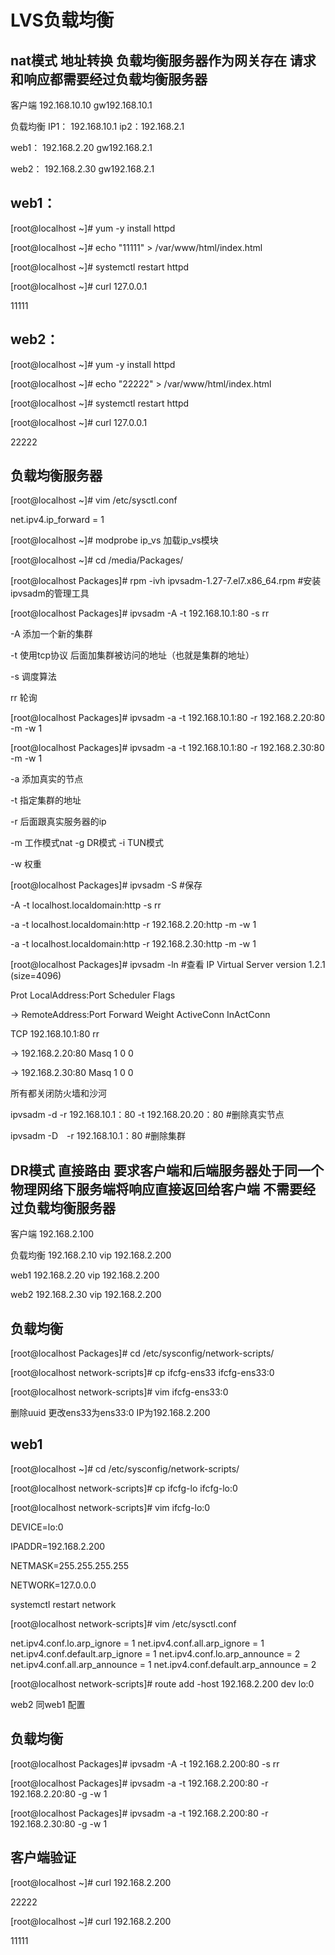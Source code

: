 # 			LVS负载均衡

## nat模式  地址转换  负载均衡服务器作为网关存在  请求和响应都需要经过负载均衡服务器

客户端  192.168.10.10  gw192.168.10.1

负载均衡  IP1：  192.168.10.1  ip2：192.168.2.1

web1：  192.168.2.20   gw192.168.2.1

web2：  192.168.2.30  gw192.168.2.1

## web1：

[root@localhost ~]# yum -y install httpd

[root@localhost ~]# echo "11111"  >  /var/www/html/index.html

[root@localhost ~]# systemctl restart httpd

[root@localhost ~]# curl 127.0.0.1

11111

## web2：

[root@localhost ~]# yum -y install httpd

[root@localhost ~]# echo "22222"  >  /var/www/html/index.html

[root@localhost ~]# systemctl restart httpd

[root@localhost ~]# curl 127.0.0.1

22222

## 负载均衡服务器

[root@localhost ~]# vim  /etc/sysctl.conf 

net.ipv4.ip_forward = 1

[root@localhost ~]# modprobe ip_vs  加载ip_vs模块

[root@localhost ~]# cd /media/Packages/

[root@localhost Packages]# rpm -ivh ipvsadm-1.27-7.el7.x86_64.rpm       #安装ipvsadm的管理工具

[root@localhost Packages]# ipvsadm -A  -t 192.168.10.1:80 -s rr 

-A   添加一个新的集群

-t  使用tcp协议   后面加集群被访问的地址（也就是集群的地址）

-s   调度算法

rr   轮询

[root@localhost Packages]# ipvsadm -a -t 192.168.10.1:80  -r  192.168.2.20:80 -m -w 1

[root@localhost Packages]# ipvsadm -a -t 192.168.10.1:80  -r  192.168.2.30:80 -m -w 1

-a	添加真实的节点

-t 	指定集群的地址

-r	后面跟真实服务器的ip

-m	工作模式nat		-g	DR模式	-i	TUN模式

-w	权重

[root@localhost Packages]# ipvsadm -S	#保存

-A -t localhost.localdomain:http -s rr

-a -t localhost.localdomain:http -r 192.168.2.20:http -m -w 1

-a -t localhost.localdomain:http -r 192.168.2.30:http -m -w 1

[root@localhost Packages]# ipvsadm -ln	#查看
IP Virtual Server version 1.2.1 (size=4096)

Prot LocalAddress:Port Scheduler Flags

  -> RemoteAddress:Port           Forward Weight ActiveConn InActConn

TCP  192.168.10.1:80 rr

  -> 192.168.2.20:80              Masq    1      0          0       

  -> 192.168.2.30:80              Masq    1      0          0 

所有都关闭防火墙和沙河

ipvsadm -d -r 192.168.10.1：80 -t 192.168.20.20：80	#删除真实节点

ipvsadm -D　-r   192.168.10.1：80   #删除集群

## DR模式	直接路由	要求客户端和后端服务器处于同一个物理网络下服务端将响应直接返回给客户端	不需要经过负载均衡服务器

客户端	192.168.2.100

负载均衡	192.168.2.10	vip	192.168.2.200

web1	192.168.2.20	vip	192.168.2.200

web2	192.168.2.30	vip	192.168.2.200

## 负载均衡

[root@localhost Packages]# cd /etc/sysconfig/network-scripts/

[root@localhost network-scripts]# cp ifcfg-ens33 ifcfg-ens33:0

[root@localhost network-scripts]# vim ifcfg-ens33:0

删除uuid 更改ens33为ens33:0  IP为192.168.2.200

## web1

[root@localhost ~]# cd /etc/sysconfig/network-scripts/

[root@localhost network-scripts]# cp ifcfg-lo ifcfg-lo:0

[root@localhost network-scripts]# vim ifcfg-lo:0

DEVICE=lo:0

IPADDR=192.168.2.200

NETMASK=255.255.255.255

NETWORK=127.0.0.0

systemctl restart network

[root@localhost network-scripts]# vim /etc/sysctl.conf 

net.ipv4.conf.lo.arp_ignore = 1
net.ipv4.conf.all.arp_ignore = 1
net.ipv4.conf.default.arp_ignore = 1
net.ipv4.conf.lo.arp_announce = 2
net.ipv4.conf.all.arp_announce = 1
net.ipv4.conf.default.arp_announce = 2

[root@localhost network-scripts]# route add -host 192.168.2.200 dev lo:0

web2  同web1 配置

## 负载均衡

[root@localhost Packages]# ipvsadm -A -t 192.168.2.200:80 -s rr

[root@localhost Packages]# ipvsadm -a -t 192.168.2.200:80 -r 192.168.2.20:80 -g -w 1

[root@localhost Packages]# ipvsadm -a -t 192.168.2.200:80 -r 192.168.2.30:80 -g -w 1

## 客户端验证

[root@localhost ~]# curl 192.168.2.200

22222

[root@localhost ~]# curl 192.168.2.200

11111

